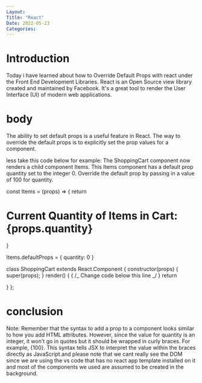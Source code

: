 ```yaml
---
Layout:
Title: "React"
Date: 2022-05-23
Categories:
---
```


# Introduction

Today i have learned about how to Override Default Props
with react
under the Front End Development Libraries.
React is an Open Source view library created and maintained by Facebook. It's a
great tool to render the User Interface
(UI) of modern web applications.

# body

The ability to set default props is a useful feature in React. The way to override the default props is to explicitly set the prop values for a component.

less take this code below for example:
The ShoppingCart component now renders a child component Items. This Items component has a default prop quantity set to the integer 0. Override the default prop by passing in a value of 100 for quantity.

const Items = (props) => {
return <h1>Current Quantity of Items in Cart: {props.quantity}</h1>
}

Items.defaultProps = {
quantity: 0
}

class ShoppingCart extends React.Component {
constructor(props) {
super(props);
}
render() {
{ /_ Change code below this line _/ }
return <Items quantity={100} />

}
};

# conclusion

Note: Remember that the syntax to add a prop to a component looks similar to how you add HTML attributes. However, since the value for quantity is an integer, it won't go in quotes but it should be wrapped in curly braces. For example, {100}. This syntax tells JSX to interpret the value within the braces directly as JavaScript.and 
please note that  we cant really see the DOM since we are using the 
vs code that has no react app template installed
on it and most of the components we used are assumed to be created in the background.
